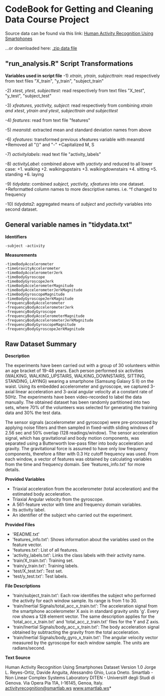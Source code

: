 CodeBook for Getting and Cleaning Data Course Project
=======================================================

Source data can be found via this link: [Human Activity Recognition Using Smartphones](http://archive.ics.uci.edu/ml/datasets/Human+Activity+Recognition+Using+Smartphones)

...or downloaded here: [.zip data file](https://d396qusza40orc.cloudfront.net/getdata%2Fprojectfiles%2FUCI%20HAR%20Dataset.zip)


**"run_analysis.R" Script Transformations**
-------------------------------------------

**Variables used in script file**
-1) *xtrain, ytrain, subjecttrain*: read respectively from text files "X_train", "y_train", "subject_train"

-2) *xtest, ytest, subjecttest*: read respectively from text files "X_test", "y_test", "subject_test"

-3) *xfeatures, yactivity, subject*: read respectively from combining *xtrain and xtest*, *ytrain and ytest*, *subjecttrain and subjecttest*
  
-4) *features*: read from text file "features"

-5) *meanstd*: extracted mean and standard deviation names from above

-6) *xfeatures*: transformed previous xfeatures variable with meanstd
  +Removed all "()" and "-"
  +Capitalized M, S
  
-7) *activitylabels*: read text file "activity_labels"

-8) *activityLabel*: combined above with *yactivty* and reduced to all lower case:
  +1. walking
  +2. walkingupstairs
  +3. walkingdownstairs
  +4. sitting
  +5. standing
  +6. laying
  
-9) *tidydata*: combined *subject, yactivity, xfeatures* into one dataset. 
  +Reformatted column names to more descriptive names. i.e. ^f changed to frequency

-10) *tidydata2*: aggregated means of *subject* and *yactivity* variables into second dataset.


**General variable names in "tidydata.txt"**
---------------------------------------------------------------------

**Identifiers**

``
-subject
-activity
``


**Measurements**

```
-timeBodyAccelerometer
-timeGravityAccelerometer
-timeBodyAccelerometerJerk
-timeBodyGyroscope
-timeBodyGyroscopeJerk
-timeBodyAccelerometerMagnitude
-timeBodyAccelerometerJerkMagnitude
-timeBodyGyroscopeMagnitude
-timeBodyGyroscopeJerkMagnitude
-frequencyBodyAccelerometer
-frequencyBodyAccelerometerJerk
-frequencyBodyGyroscope
-frequencyBodyAccelerometerMagnitude
-frequencyBodyAccelerometerJerkMagnitude
-frequencyBodyGyroscopeMagnitude
-frequencyBodyGyroscopeJerkMagnitude
```


**Raw Dataset Summary**
------------------------------------------

**Description** 

The experiments have been carried out with a group of 30 volunteers within an age bracket of 19-48 years. Each person performed six activities (WALKING, WALKING_UPSTAIRS, WALKING_DOWNSTAIRS, SITTING, STANDING, LAYING) wearing a smartphone (Samsung Galaxy S II) on the waist. Using its embedded accelerometer and gyroscope, we captured 3-axial linear acceleration and 3-axial angular velocity at a constant rate of 50Hz. The experiments have been video-recorded to label the data manually. The obtained dataset has been randomly partitioned into two sets, where 70% of the volunteers was selected for generating the training data and 30% the test data. 

The sensor signals (accelerometer and gyroscope) were pre-processed by applying noise filters and then sampled in fixed-width sliding windows of 2.56 sec and 50% overlap (128 readings/window). The sensor acceleration signal, which has gravitational and body motion components, was separated using a Butterworth low-pass filter into body acceleration and gravity. The gravitational force is assumed to have only low frequency components, therefore a filter with 0.3 Hz cutoff frequency was used. From each window, a vector of features was obtained by calculating variables from the time and frequency domain. See 'features_info.txt' for more details.


**Provided Variables**

- Triaxial acceleration from the accelerometer (total acceleration) and the estimated body acceleration.
- Triaxial Angular velocity from the gyroscope. 
- A 561-feature vector with time and frequency domain variables. 
- Its activity label. 
- An identifier of the subject who carried out the experiment.


**Provided Files**

- 'README.txt'
- 'features_info.txt': Shows information about the variables used on the feature vector.
- 'features.txt': List of all features.
- 'activity_labels.txt': Links the class labels with their activity name.
- 'train/X_train.txt': Training set.
- 'train/y_train.txt': Training labels.
- 'test/X_test.txt': Test set.
- 'test/y_test.txt': Test labels.


**File Descriptions**

- 'train/subject_train.txt': Each row identifies the subject who performed the activity for each window sample. Its range is from 1 to 30.
- 'train/Inertial Signals/total_acc_x_train.txt': The acceleration signal from the smartphone accelerometer X axis in standard gravity units 'g'. Every row shows a 128 element vector. The same description applies for the 'total_acc_x_train.txt' and 'total_acc_z_train.txt' files for the Y and Z axis. 
- 'train/Inertial Signals/body_acc_x_train.txt': The body acceleration signal obtained by subtracting the gravity from the total acceleration. 
- 'train/Inertial Signals/body_gyro_x_train.txt': The angular velocity vector measured by the gyroscope for each window sample. The units are radians/second. 


**Text Source**

Human Activity Recognition Using Smartphones Dataset
Version 1.0
Jorge L. Reyes-Ortiz, Davide Anguita, Alessandro Ghio, Luca Oneto.
Smartlab - Non Linear Complex Systems Laboratory
DITEN - Universit‡ degli Studi di Genova.
Via Opera Pia 11A, I-16145, Genoa, Italy.
activityrecognition@smartlab.ws
www.smartlab.ws*
